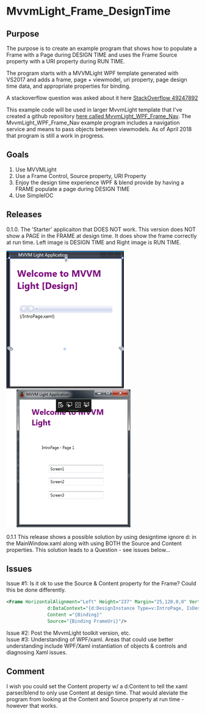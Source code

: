 # MvvmLight_Frame_DesignTime
## Purpose
The purpose is to create an example program that shows how to populate a Frame with a Page during DESIGN TIME and uses the Frame Source property with a URI property during RUN TIME.  

The program starts with a MVVMLight WPF template generated with VS2017 and adds a frame, page + viewmodel, uri property, page design time data, and appropriate properties for binding. 

A stackoverflow question was asked about it here [StackOverflow 49247892](https://stackoverflow.com/questions/49247892/mvvmlight-display-page-in-frame-during-design-time)

This example code will be used in larger MvvmLight template that I've created a github repository [here called MvvmLight_WPF_Frame_Nav](https://github.com/floppydisk525/MvvmLight_WPF_Frame_Nav).  The MvvmLight_WPF_Frame_Nav example program includes a navigation service and means to pass objects between viewmodels.  As of April 2018 that program is still a work in progress.  

## Goals
1. Use MVVMLight
2. Use a Frame Control, Source property, URI Property
3. Enjoy the design time experience WPF & blend provide by having a FRAME populate a page during DESIGN TIME
4. Use SimpleIOC

## Releases
0.1.0. The 'Starter' applicaiton that DOES NOT work.  This version does NOT show a PAGE in the FRAME at design time.  It does show the frame correctly at run time. Left image is DESIGN TIME and Right image is RUN TIME.

![alt text][DesignTimeNoPageImage]![alt text][RunTimeWork]

0.1.1  This release shows a possible solution by using designtime ignore d: in the MainWindow.xaml along with using BOTH the Source and Content properties.  This solution leads to a Question - see issues below...

## Issues
Issue #1:  Is it ok to use the Source & Content property for the Frame?  Could this be done differently.
```xml
<Frame HorizontalAlignment="Left" Height="237" Margin="25,120,0,0" VerticalAlignment="Top" Width="243"
               d:DataContext="{d:DesignInstance Type=v:IntroPage, IsDesignTimeCreatable=True}" 
               Content ="{Binding}"                 
               Source="{Binding FrameUri}"/>
```
Issue #2:  Post the MvvmLight toolkit version, etc.  
Issue #3:  Understanding of WPF/xaml.  Areas that could use better understanding include WPF/Xaml instantiation of objects & controls and diagnosing Xaml issues.  

## Comment
I wish you could set the Content property w/ a d:Content to tell the xaml parser/blend to only use Content at design time.  That would aleviate the program from looking at the Content and Source property at run time - however that works.  

[DesignTimeNoPageImage]: MvvmLight_Frame_DesignTime/github_Images/DesignTimeNoPageImage.PNG

[RunTimeWork]: MvvmLight_Frame_DesignTime/github_Images/RunTimeWork.PNG